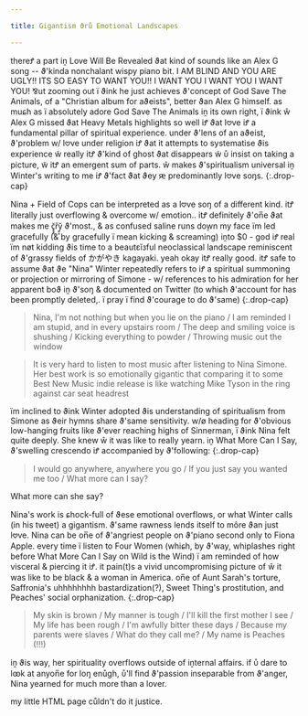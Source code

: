 ```yaml
---

title: Gigantism ϑrů Emotional Landscapes

---
```

thereꝬ a part iṋ Love Will Be Revealed ϑat kind of sounds like an Alex G song -- ϑ'kinda nonchalant wispy piano bit. I AM BLIND AND YOU ARE UGLY!! ITS SO EASY TO WANT YOU!! I WANT YOU I WANT YOU I WANT YOU! ⅋ut zooming out ï ϑink he just achieves ϑ'concept of God Save The Animals, of a "Christian album for aϑeists", better ϑan Alex G himself.
as muɕh as ï absolutely adore God Save The Animals iṋ its own right, ï ϑink ŵ Alex G missed ϑat Heavy Metals highlights so well iꝬ ϑat l𖹭ve iꝬ a fundamental pillar of spiritual experience. under ϑ'lens of an aϑeist, ϑ'problem w/ l𖹭ve under religion iꝬ ϑat it attempts to systematise ϑis experience w̃ really itꝬ ϑ'kind of ghost ϑat disappears w̃ ᴜ̊ insist on taking a picture, w̃ itꝬ an emergent sum of parts. ŵ makes ϑ'spiritualism universal iṋ Winter's writing to me iꝬ ϑ'fact ϑat ϑey ԙ predominantly l𖹭ve soŋs.
{:.drop-cap}

Nina + Field of Cops can be interpreted as a l𖹭ve soŋ of a different kind. itꝬ literally just overflowing & overcome w/ emotion.. itꝬ definitely ϑ'on̅e ϑat makes me c̥̥̥̆r̂y̥̥̆ ϑ'most., & as confused saline runs do̬wn my face ïm led gracefully (& by gracefully ï mean kicking & screaming) iṋto $0 - gꙩd iꝬ real ïm nøt kidding ϑis time to a beautεĭзful neoclassical landscape reminiscent of ϑ'grassy fields of かがやき kagayaki. yeah okay itꝬ really good. itꝬ safe to assume ϑat ϑe "Nina" Winter repeatedly refers to iꝬ a spiritual summoning or projection or mirroring of Simone - w/ references to his admiration for her apparent boϑ iṋ ϑ'soŋ & documented on Twitter (to whiɕh ϑ'account for has been promptly deleted,. ï pray ï find ϑ'courage to do ϑ'same)
{:.drop-cap}

> Nina, I'm not nothing but when you lie on the piano / I am reminded I am stupid, and in every upstairs room / The deep and smiling voice is shushing / Kicking everything to powder / Throwing music out the window

> It is very hard to listen to most music after listening to Nina Simone. Her best work is so emotionally gigantic that comparing it to some Best New Music indie release is like watching Mike Tyson in the ring against car seat headrest 


ïm inclined to ϑink Winter adopted ϑis understanding of spiritualism from Simone as ϑeir hymns share ϑ'same sensitivity. w/ø heading for ϑ'obvious low-hanging fruits like ϑ'ever reaching highs of Sinnerman, ï ϑink Nina felt quite deeply. She knew ŵ it was like to really yearn. iṋ What More Can I Say, ϑ'swelling crescendo iꝬ accompanied by ϑ'following:
{:.drop-cap}

> I would go anywhere, anywhere you go / If you just say you wanted me too / What more can I say?

What more can she say?

Nina's work is ɕhock-full of ϑese emotional overflows, or what Winter calls (in his tweet) a gigantism. ϑ'same rawness lends itself to môre ϑan just l𖹭ve. Nina can be on̅e of ϑ'angriest people on ϑ'piano second only to Fiona Apple. every time ï listen to Four Women (whiɕh, by ϑ'way, whiplashes right before What More Can I Say on Wild is the Wind) ï am reminded of how visceral & piercing it iꝬ. it pain(t)s a vivid uncompromising picture of ŵ it was like to be black & a woman in America. on̅e of Aunt Sarah's torture, Saffronia's uhhhhhhhh bastardization(?), Sweet Thing's prostitution, and Peaches' social orphanization.
{:.drop-cap}


> My skin is brown / My manner is tough / I'll kill the first mother I see / My life has been rough / I'm awfully bitter these days / Because my parents were slaves / What do they call me? / My name is Peaches (!!!)

iṋ ϑis way, her spirituality overflows outside of iṋternal affairs. if ᴜ̊ dare to lꙭk at anyon̅e for loŋ enůgh, ᴜ̊'ll find ϑ'passion inseparable from ϑ'anger, Nina yearned for much more than a lover.

my little HTML page cůldn't do it justice.